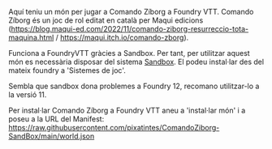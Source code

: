 Aquí teniu un món per jugar a Comando Zíborg a Foundry VTT. Comando Zíborg és un joc de rol editat en català per Maqui edicions (https://blog.maqui-ed.com/2022/11/comando-ziborg-resurreccio-tota-maquina.html / https://maqui.itch.io/comando-zborg).

Funciona a FoundryVTT gràcies a Sandbox. Per tant, per utilitzar aquest món es necessària disposar del sistema [Sandbox](https://gitlab.com/rolnl/sandbox-system-builder/-/tree/master). El podeu instal·lar des del mateix foundry a 'Sistemes de joc'.

Sembla que sandbox dona problemes a Foundry 12, recomano utilitzar-lo a la versió 11.

Per instal·lar Comando Zíborg a Foundry VTT aneu a 'instal·lar món' i a poseu a la URL del Manifest: https://raw.githubusercontent.com/pixatintes/ComandoZiborg-SandBox/main/world.json 
